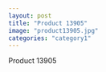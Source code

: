```yaml
---
layout: post
title: "Product 13905"
image: "product13905.jpg"
categories: "category1"
---
```

Product 13905
